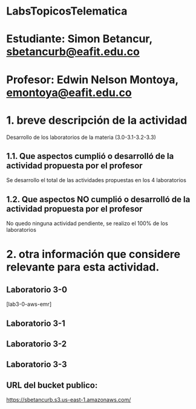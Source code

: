 # LabsTopicosTelematica
# Estudiante: Simon Betancur, sbetancurb@eafit.edu.co
# Profesor: Edwin Nelson Montoya, emontoya@eafit.edu.co

# 1. breve descripción de la actividad

Desarrollo de los laboratorios de la materia (3.0-3.1-3.2-3.3)

## 1.1. Que aspectos cumplió o desarrolló de la actividad propuesta por el profesor

Se desarrollo el total de las actividades propuestas en los 4 laboratorios

## 1.2. Que aspectos NO cumplió o desarrolló de la actividad propuesta por el profesor

No quedo ninguna actividad pendiente, se realizo el 100% de los laboratorios

# 2. otra información que considere relevante para esta actividad.

## Laboratorio 3-0
[lab3-0-aws-emr]
## Laboratorio 3-1

## Laboratorio 3-2

## Laboratorio 3-3

## URL del bucket publico:

https://sbetancurb.s3.us-east-1.amazonaws.com/
